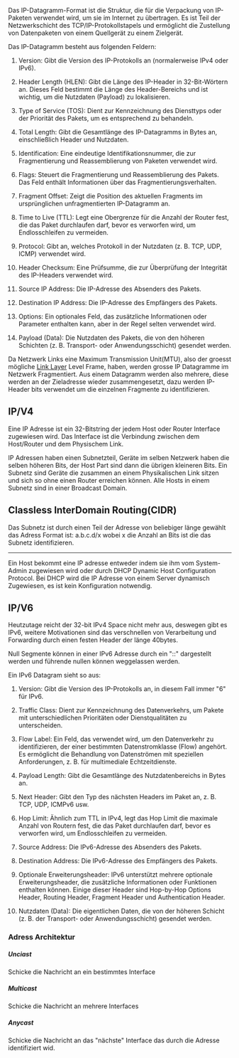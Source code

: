 Das IP-Datagramm-Format ist die Struktur, die für die Verpackung von IP-Paketen verwendet wird, um sie im Internet zu übertragen. Es ist Teil der Netzwerkschicht des TCP/IP-Protokollstapels und ermöglicht die Zustellung von Datenpaketen von einem Quellgerät zu einem Zielgerät.

Das IP-Datagramm besteht aus folgenden Feldern:

1. Version: Gibt die Version des IP-Protokolls an (normalerweise IPv4 oder IPv6).
    
2. Header Length (HLEN): Gibt die Länge des IP-Header in 32-Bit-Wörtern an. Dieses Feld bestimmt die Länge des Header-Bereichs und ist wichtig, um die Nutzdaten (Payload) zu lokalisieren.
    
3. Type of Service (TOS): Dient zur Kennzeichnung des Diensttyps oder der Priorität des Pakets, um es entsprechend zu behandeln.
    
4. Total Length: Gibt die Gesamtlänge des IP-Datagramms in Bytes an, einschließlich Header und Nutzdaten.
    
5. Identification: Eine eindeutige Identifikationsnummer, die zur Fragmentierung und Reassemblierung von Paketen verwendet wird.
    
6. Flags: Steuert die Fragmentierung und Reassemblierung des Pakets. Das Feld enthält Informationen über das Fragmentierungsverhalten.
    
7. Fragment Offset: Zeigt die Position des aktuellen Fragments im ursprünglichen unfragmentierten IP-Datagramm an.
    
8. Time to Live (TTL): Legt eine Obergrenze für die Anzahl der Router fest, die das Paket durchlaufen darf, bevor es verworfen wird, um Endlosschleifen zu vermeiden.
    
9. Protocol: Gibt an, welches Protokoll in der Nutzdaten (z. B. TCP, UDP, ICMP) verwendet wird.
    
10. Header Checksum: Eine Prüfsumme, die zur Überprüfung der Integrität des IP-Headers verwendet wird.
    
11. Source IP Address: Die IP-Adresse des Absenders des Pakets.
    
12. Destination IP Address: Die IP-Adresse des Empfängers des Pakets.
    
13. Options: Ein optionales Feld, das zusätzliche Informationen oder Parameter enthalten kann, aber in der Regel selten verwendet wird.
    
14. Payload (Data): Die Nutzdaten des Pakets, die von den höheren Schichten (z. B. Transport- oder Anwendungsschicht) gesendet werden.


Da Netzwerk Links eine Maximum Transmission Unit(MTU), also der groesst mögliche [Link Layer](Link%20Layer.md) Level Frame, haben, werden grosse IP Datagramme im Netzwerk Fragmentiert. Aus einem Datagramm werden also mehrere, diese werden an der Zieladresse wieder zusammengesetzt, dazu werden IP-Header bits verwendet um die einzelnen Fragmente zu identifizieren.


## IP/V4

Eine IP Adresse ist ein 32-Bitstring der jedem Host oder Router Interface zugewiesen wird. Das Interface ist die Verbindung zwischen dem Host/Router und dem Physischem Link.

IP Adressen haben einen Subnetzteil, Geräte im selben Netzwerk haben die selben höheren Bits, der Host Part sind dann die übrigen kleineren Bits. Ein Subnetz sind Geräte die zusammen an einem Physikalischen Link sitzen und sich so ohne einen Router erreichen können. Alle Hosts in einem Subnetz sind in einer Broadcast Domain.


## Classless InterDomain Routing(CIDR)

Das Subnetz ist durch einen Teil der Adresse von beliebiger länge gewählt das Adress Format ist: a.b.c.d/x wobei x die Anzahl an Bits ist die das Subnetz identifizieren.

---

Ein Host bekommt eine IP adresse entweder indem sie ihm vom System-Admin zugewiesen wird oder durch DHCP Dynamic Host Configuration Protocol. Bei DHCP wird die IP Adresse von einem Server dynamisch Zugewiesen, es ist kein Konfiguration notwendig.



## IP/V6

Heutzutage reicht der 32-bit IPv4 Space nicht mehr aus, deswegen gibt es IPv6, weitere Motivationen sind das verschnellen von Verarbeitung und Forwarding durch einen festen Header der länge 40bytes.

Null Segmente können in einer IPv6 Adresse durch ein "::" dargestellt werden und führende nullen können weggelassen werden.

Ein IPv6 Datagram sieht so aus:
1. Version: Gibt die Version des IP-Protokolls an, in diesem Fall immer "6" für IPv6.
    
2. Traffic Class: Dient zur Kennzeichnung des Datenverkehrs, um Pakete mit unterschiedlichen Prioritäten oder Dienstqualitäten zu unterscheiden.
    
3. Flow Label: Ein Feld, das verwendet wird, um den Datenverkehr zu identifizieren, der einer bestimmten Datenstromklasse (Flow) angehört. Es ermöglicht die Behandlung von Datenströmen mit speziellen Anforderungen, z. B. für multimediale Echtzeitdienste.
    
4. Payload Length: Gibt die Gesamtlänge des Nutzdatenbereichs in Bytes an.
    
5. Next Header: Gibt den Typ des nächsten Headers im Paket an, z. B. TCP, UDP, ICMPv6 usw.
    
6. Hop Limit: Ähnlich zum TTL in IPv4, legt das Hop Limit die maximale Anzahl von Routern fest, die das Paket durchlaufen darf, bevor es verworfen wird, um Endlosschleifen zu vermeiden.
    
7. Source Address: Die IPv6-Adresse des Absenders des Pakets.
    
8. Destination Address: Die IPv6-Adresse des Empfängers des Pakets.
    
9. Optionale Erweiterungsheader: IPv6 unterstützt mehrere optionale Erweiterungsheader, die zusätzliche Informationen oder Funktionen enthalten können. Einige dieser Header sind Hop-by-Hop Options Header, Routing Header, Fragment Header und Authentication Header.
    
10. Nutzdaten (Data): Die eigentlichen Daten, die von der höheren Schicht (z. B. der Transport- oder Anwendungsschicht) gesendet werden.



### Adress Architektur

##### Unciast

Schicke die Nachricht an ein bestimmtes Interface
##### Multicast

Schicke die Nachricht an mehrere Interfaces

##### Anycast

Schicke die Nachricht an das "nächste" Interface das durch die Adresse identifiziert wid.